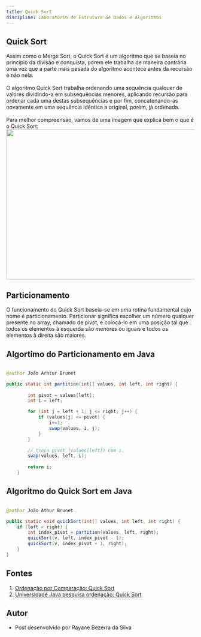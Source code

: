 ```yaml
---
title: Quick Sort 
discipline: Laboratório de Estrutura de Dados e Algoritmos
---
```


## Quick Sort

Assim como o Merge Sort, o Quick Sort é um algoritmo que se baseia no princípio da divisão e conquista, porem ele trabalha de maneira contrária uma vez que a parte mais pesada do algoritmo acontece antes da recursão e não nela.
<br><br>
O algoritmo Quick Sort trabalha ordenando uma sequência qualquer de valores dividindo-a em subsequências menores, aplicando recursão para ordenar cada uma destas subsequências e por fim, concatenando-as novamente em uma sequência idêntica a original, porém, já ordenada.
<br><br>
Para melhor compreensão, vamos de uma imagem que explica bem o que é o Quick Sort:
<img src="https://wat-images.s3.ap-south-1.amazonaws.com/images/course/ci6ldqnqthum/Quick_Sort_0.png" width="600" height="400">

## Particionamento 

O funcionamento do Quick Sort baseia-se em uma rotina fundamental cujo nome é particionamento. Particionar significa escolher um número qualquer presente no array, chamado de pivot, e colocá-lo em uma posição tal que todos os elementos à esquerda são menores ou iguais e todos os elementos à direita são maiores.


## Algortimo do Particionamento em Java

```java

@author João Arhtur Brunet 

public static int partition(int[] values, int left, int right) {
        
        int pivot = values[left];
        int i = left;

        for (int j = left + 1; j <= right; j++) {
            if (values[j] <= pivot) {
                i+=1;
                swap(values, i, j);
            }
        }

        // troca pivot (values[left]) com i.
        swap(values, left, i);
        
        return i; 
    }
```

## Algoritmo do Quick Sort em Java

```java

@author João Athur Brunet

public static void quickSort(int[] values, int left, int right) {
	if (left < right) {
		int index_pivot = partition(values, left, right);
		quickSort(v, left, index_pivot - 1);
		quickSort(v, index_pivot + 1, right);	
	}
}
```

## Fontes 

1. <a href="https://joaoarthurbm.github.io/eda/posts/quick-sort/" target="_blank">Ordenação por Comparação: Quick Sort</a>
2. <a href="http://www.universidadejava.com.br/pesquisa_ordenacao/quick-sort/" target="_blank">Universidade Java pesquisa ordenação: Quick Sort</a>

## Autor

- Post desenvolvido por Rayane Bezerra da Silva
